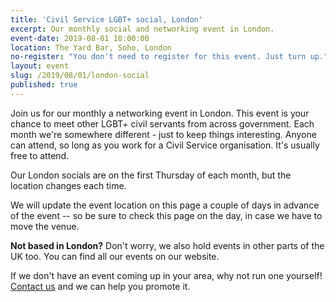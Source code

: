 ```yaml
---
title: 'Civil Service LGBT+ social, London'
excerpt: Our monthly social and networking event in London.
event-date: 2019-08-01 18:00:00
location: The Yard Bar, Soho, London
no-register: "You don't need to register for this event. Just turn up."
layout: event
slug: /2019/08/01/london-social
published: true
---
```

Join us for our monthly a networking event in London. This event is your chance to meet other LGBT+ civil servants from across government. Each month we're somewhere different - just to keep things interesting. Anyone can attend, so long as you work for a Civil Service organisation. It's usually free to attend.

Our London socials are on the first Thursday of each month, but the location changes each time.

We will update the event location on this page a couple of days in advance of the event -- so be sure to check this page on the day, in case we have to move the venue.

**Not based in London?** Don't worry, we also hold events in other parts of the UK too. You can find all our events on our website.

If we don't have an event coming up in your area, why not run one yourself! [Contact us](/about/contact-us/) and we can help you promote it.